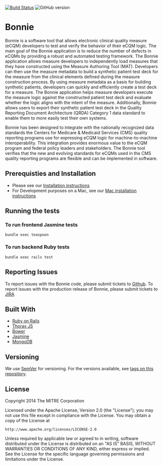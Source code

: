 [![Build Status](https://github.com/MeasureAuthoringTool/bonnie/actions/workflows/build.yml/badge.svg?branch=bonnie-on-fhir)](https://github.com/MeasureAuthoringTool/bonnie/actions/workflows/build.yml/badge.svg?branch=bonnie-on-fhir)
![GitHub version](https://img.shields.io/badge/dynamic/yaml?url=http://raw.githubusercontent.com/MeasureAuthoringTool/bonnie/bonnie-on-fhir/config/bonnie.yml&label=version&query=defaults.version)



# Bonnie

Bonnie is a software tool that allows electronic clinical quality measure (eCQM) developers to test and verify the behavior of their eCQM logic. The main goal of the Bonnie application is to reduce the number of defects in eCQMs by providing a robust and automated testing framework. The Bonnie application allows measure developers to independently load measures that they have constructed using the Measure Authoring Tool (MAT). Developers can then use the measure metadata to build a synthetic patient test deck for the measure from the clinical elements defined during the measure construction process. By using measure metadata as a basis for building synthetic patients, developers can quickly and efficiently create a test deck for a measure. The Bonnie application helps measure developers execute the measure logic against the constructed patient test deck and evaluate whether the logic aligns with the intent of the measure. Additionally, Bonnie allows users to export their synthetic patient test deck in the Quality Reporting Document Architecture (QRDA) Category 1 data standard to enable them to more easily test their own systems. 

Bonnie has been designed to integrate with the nationally recognized data standards the Centers for Medicare & Medicaid Services (CMS) quality reporting programs use for expressing eCQM logic for machine-to-machine interoperability. This integration provides enormous value to the eCQM program and federal policy leaders and stakeholders. The Bonnie tool verifies that the new and evolving standards for eCQMs used in the CMS quality reporting programs are flexible and can be implemented in software.


## Prerequisties and Installation

* Please see our [Installation instructions](https://github.com/MeasureAuthoringTool/bonnie/wiki/Installation-Instructions)
* For Development purposes on a Mac, see our [Mac installation instructions](https://github.com/MeasureAuthoringTool/bonnie/wiki/Mac-Installation-Instructions)


## Running the tests

### To run frontend Jasmine tests 

```
bundle exec teaspoon
```

### To run backend Ruby tests

```
bundle exec rails test
```


## Reporting Issues

To report issues with the Bonnie code, please submit tickets to [Github](https://github.com/MeasureAuthoringTool/bonnie/issues). To report issues with the production release of Bonnie, please submit tickets to [JIRA](https://oncprojectracking.healthit.gov/support/projects/BONNIE/)


## Built With

* [Ruby on Rails](https://rubyonrails.org/)
* [Thorax JS](https://github.com/walmartlabs/thorax)
* [Bower](https://bower.io/)
* [Jasmine](https://jasmine.github.io/)
* [MongoDB](https://www.mongodb.com/)


## Versioning

We use [SemVer](http://semver.org/) for versioning. For the versions available, see [tags on this repository](https://github.com/MeasureAuthoringTool/bonnie/tags).


## License

Copyright 2014 The MITRE Corporation

Licensed under the Apache License, Version 2.0 (the "License"); you may not use this file except in compliance with the License. You may obtain a copy of the License at

```
http://www.apache.org/licenses/LICENSE-2.0
```

Unless required by applicable law or agreed to in writing, software distributed under the License is distributed on an "AS IS" BASIS, WITHOUT WARRANTIES OR CONDITIONS OF ANY KIND, either express or implied. See the License for the specific language governing permissions and limitations under the License.
